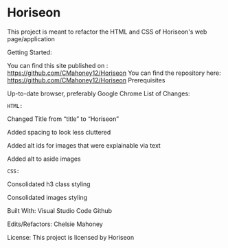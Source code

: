 # Horiseon

This project is meant to refactor the HTML and CSS of Horiseon's web page/application


Getting Started:

You can find this site published on : https://github.com/CMahoney12/Horiseon
You can find the repository here:  https://github.com/CMahoney12/Horiseon
Prerequisites

Up-to-date browser, preferably Google Chrome
List of Changes:

    HTML:
Changed Title from “title” to “Horiseon”

Added spacing to look less cluttered

Added alt ids for images that were explainable via text

Added alt to aside images

    CSS:
Consolidated h3 class styling

Consolidated images styling

Built With:
Visual Studio Code
Github

Edits/Refactors:
Chelsie Mahoney

License:
This project is licensed by Horiseon
